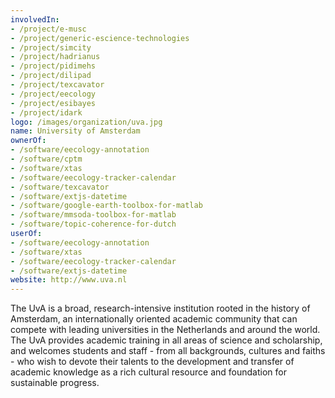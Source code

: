 ```yaml
---
involvedIn:
- /project/e-musc
- /project/generic-escience-technologies
- /project/simcity
- /project/hadrianus
- /project/pidimehs
- /project/dilipad
- /project/texcavator
- /project/eecology
- /project/esibayes
- /project/idark
logo: /images/organization/uva.jpg
name: University of Amsterdam
ownerOf:
- /software/eecology-annotation
- /software/cptm
- /software/xtas
- /software/eecology-tracker-calendar
- /software/texcavator
- /software/extjs-datetime
- /software/google-earth-toolbox-for-matlab
- /software/mmsoda-toolbox-for-matlab
- /software/topic-coherence-for-dutch
userOf:
- /software/eecology-annotation
- /software/xtas
- /software/eecology-tracker-calendar
- /software/extjs-datetime
website: http://www.uva.nl
---
```

The UvA is a broad, research-intensive institution rooted in the history of Amsterdam, an internationally oriented academic community that can compete with leading universities in the Netherlands and around the world. The UvA provides academic training in all areas of science and scholarship, and welcomes students and staff - from all backgrounds, cultures and faiths - who wish to devote their talents to the development and transfer of academic knowledge as a rich cultural resource and foundation for sustainable progress.
